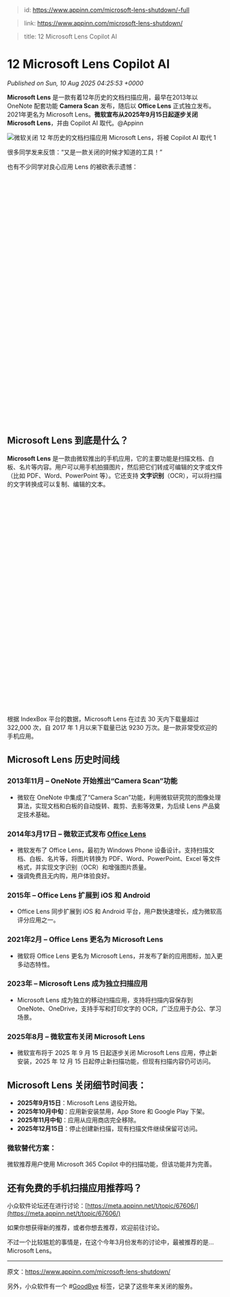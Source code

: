 > id: https://www.appinn.com/microsoft-lens-shutdown/-full

> link: https://www.appinn.com/microsoft-lens-shutdown/

> title: 12 Microsoft Lens Copilot AI

# 12 Microsoft Lens Copilot AI
_Published on Sun, 10 Aug 2025 04:25:53 +0000_

**Microsoft Lens** 是一款有着12年历史的文档扫描应用，最早在2013年以 OneNote 配套功能 **Camera Scan** 发布，随后以 **Office Lens** 正式独立发布。2021年更名为 Microsoft Lens。**微软宣布从2025年9月15日起逐步关闭 Microsoft Lens**，并由 Copilot AI 取代。@Appinn

![微软关闭 12 年历史的文档扫描应用 Microsoft Lens，将被 Copilot AI 取代 1](https://do-cdn.appinn.com/static3/images/2025/08/Copy-of-appinn-homework-2025-08-10T121816.519.jpg "微软关闭 12 年历史的文档扫描应用 Microsoft Lens，将被 Copilot AI 取代 1")

很多同学发来反馈：“又是一款关闭的时候才知道的工具！”

也有不少同学对良心应用 Lens 的被砍表示遗憾：

![微软关闭 12 年历史的文档扫描应用 Microsoft Lens，将被 Copilot AI 取代 2](data:image/svg+xml,%3Csvg%20xmlns='http://www.w3.org/2000/svg'%20viewBox='0%200%20800%20905'%3E%3C/svg%3E "微软关闭 12 年历史的文档扫描应用 Microsoft Lens，将被 Copilot AI 取代 2")

Microsoft Lens 到底是什么？
---------------------

**Microsoft Lens** 是一款由微软推出的手机应用，它的主要功能是扫描文档、白板、名片等内容。用户可以用手机拍摄图片，然后把它们转成可编辑的文字或文件（比如 PDF、Word、PowerPoint 等）。它还支持 **文字识别**（OCR），可以将扫描的文字转换成可以复制、编辑的文本。

![微软关闭 12 年历史的文档扫描应用 Microsoft Lens，将被 Copilot AI 取代 3](data:image/svg+xml,%3Csvg%20xmlns='http://www.w3.org/2000/svg'%20viewBox='0%200%201028%201020'%3E%3C/svg%3E "微软关闭 12 年历史的文档扫描应用 Microsoft Lens，将被 Copilot AI 取代 3")

根据 IndexBox 平台的数据，Microsoft Lens 在过去 30 天内下载量超过 322,000 次，自 2017 年 1 月以来下载量已达 9230 万次。是一款非常受欢迎的手机应用。

Microsoft Lens 历史时间线
--------------------

### **2013年11月 – OneNote 开始推出“Camera Scan”功能**

-   微软在 OneNote 中集成了“Camera Scan”功能，利用微软研究院的图像处理算法，实现文档和白板的自动旋转、裁剪、去影等效果，为后续 Lens 产品奠定技术基础。

### **2014年3月17日 – 微软正式发布 [Office Lens](https://www.appinn.com/office-lens/)**

-   微软发布了 Office Lens，最初为 Windows Phone 设备设计。支持扫描文档、白板、名片等，将图片转换为 PDF、Word、PowerPoint、Excel 等文件格式，并实现文字识别（OCR）和增强图片质量。
-   强调免费且无内购，用户体验良好。

### **2015年 – Office Lens 扩展到 iOS 和 Android**

-   Office Lens 同步扩展到 iOS 和 Android 平台，用户数快速增长，成为微软高评分应用之一。

### **2021年2月 – Office Lens 更名为 Microsoft Lens**

-   微软将 Office Lens 更名为 Microsoft Lens，并发布了新的应用图标，加入更多动态特性。

### **2023年 – Microsoft Lens 成为独立扫描应用**

-   Microsoft Lens 成为独立的移动扫描应用，支持将扫描内容保存到 OneNote、OneDrive，支持手写和打印文字的 OCR，广泛应用于办公、学习场景。

### **2025年8月 – 微软宣布关闭 Microsoft Lens**

-   微软宣布将于 2025 年 9 月 15 日起逐步关闭 Microsoft Lens 应用，停止新安装，2025 年 12 月 15 日起停止新扫描功能，但现有扫描内容仍可访问。

Microsoft Lens **关闭细节时间表：**
---------------------------

-   **2025年9月15日**：Microsoft Lens 退役开始。
-   **2025年10月中旬**：应用新安装禁用，App Store 和 Google Play 下架。
-   **2025年11月中旬**：应用从应用商店完全移除。
-   **2025年12月15日**：停止创建新扫描，现有扫描文件继续保留可访问。

### 微软替代方案：

微软推荐用户使用 Microsoft 365 Copilot 中的扫描功能，但该功能并为完善。

还有免费的手机扫描应用推荐吗？
---------------

小众软件论坛还在进行讨论：[https://meta.appinn.net/t/topic/67606/](https://meta.appinn.net/t/topic/67606/)

如果你想获得新的推荐，或者你想去推荐，欢迎前往讨论。

不过一个比较尴尬的事情是，在这个今年3月份发布的讨论中，最被推荐的是…Microsoft Lens。

* * *

原文：https://www.appinn.com/microsoft-lens-shutdown/

另外，小众软件有一个 #[GoodBye](https://www.appinn.com/tag/goodbye/) 标签，记录了这些年来关闭的服务。
